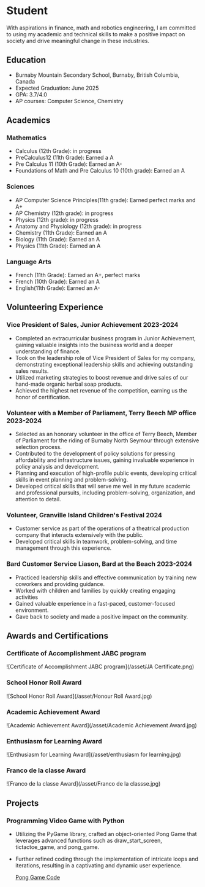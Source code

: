 # Student
With aspirations in finance, math and robotics engineering, I am committed to using my academic and technical skills to make a positive impact on society and drive meaningful change in these industries.
## Education
-  Burnaby Mountain Secondary School, Burnaby, British Columbia, Canada
-  Expected Graduation: June 2025
-  GPA: 3.7/4.0
-  AP courses: Computer Science, Chemistry
## Academics
### Mathematics
-  Calculus (12th Grade): in progress
-  PreCalculus12 (11th Grade):  Earned a A
-  Pre Calculus 11 (10th Grade):  Earned an A-
-  Foundations of Math and Pre Calculus 10 (10th grade): Earned an A
  
### Sciences
-  AP Computer Science Principles(11th grade): Earned perfect marks and A+
-  AP Chemistry (12th grade): in progress
-  Physics (12th grade): in progress
-  Anatomy and Physiology (12th grade): in progress
-  Chemistry (11th Grade): Earned an A
-  Biology (11th Grade): Earned an A
-  Physics (11th Grade): Earned an A

### Language Arts
-  French (11th Grade): Earned an A+, perfect marks
-  French (10th Grade): Earned an A
-  English(11th Grade): Earned an A-

## Volunteering Experience
### Vice President of Sales,  Junior Achievement    	2023-2024 
-  Completed an extracurricular business program in Junior Achievement, gaining valuable insights into the business world and a deeper understanding of finance.
-  Took on the leadership role of Vice President of Sales for my company, demonstrating exceptional leadership skills and achieving outstanding sales results.
-  Utilized marketing strategies to boost revenue and drive sales of our hand-made organic herbal soap products.
-  Achieved the highest net revenue of the competition, earning us the honor of certification. 

### Volunteer with a Member of Parliament,         Terry Beech MP office 				2023-2024 
-  Selected as an honorary volunteer in the office of Terry Beech, Member of Parliament for the riding of Burnaby North Seymour through extensive selection process.
-  Contributed to the development of policy solutions for pressing affordability and infrastructure issues, gaining invaluable experience in policy analysis and development.
-  Planning and execution of high-profile public events, developing critical skills in event planning and problem-solving.
-  Developed critical skills that will serve me well in my future academic and professional pursuits, including problem-solving, organization, and attention to detail.
  
### Volunteer,                 Granville Island Children's Festival 2024 
-  Customer service as part of the operations of a theatrical production company that interacts extensively with the public.
-  Developed critical skills in teamwork, problem-solving, and time management through this experience.
  
### Bard Customer Service Liason,       Bard at the Beach 						2023-2024 
-  Practiced leadership skills and effective communication by training new coworkers and providing guidance.
-  Worked with children and families by quickly creating engaging activities
-  Gained valuable experience in a fast-paced, customer-focused environment.
-  Gave back to society and made a positive impact on the community.
  
## Awards and Certifications
### Certificate of Accomplishment JABC program
![Certificate of Accomplishment JABC program](/asset/JA Certificate.png)

###	School Honor Roll Award
![School Honor Roll Award](/asset/Honour Roll Award.jpg)  

###	Academic Achievement Award
![Academic Achievement Award](/asset/Academic Achievement Award.jpg) 

###	Enthusiasm for Learning Award
![Enthusiasm for Learning Award](/asset/enthusiasm for learning.jpg) 

###	Franco de la classe Award
![Franco de la classe Award](/asset/Franco de la classse.jpg) 



## Projects
### Programming Video Game with Python
-  Utilizing the PyGame library, crafted an object-oriented Pong Game that leverages advanced functions such as draw_start_screen, tictactoe_game, and pong_game. 
-  Further refined coding through the implementation of intricate loops and iterations, resulting in a captivating and dynamic user experience.

    [Pong Game Code](https://github.com/alexchai2024/portfolio/blob/main/Coding/Video%20Game%20Pong%20with%20Python.py)  
